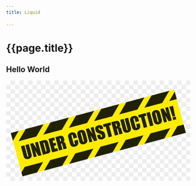 ```yaml
---
title: Liquid

---
```


<h1> {{page.title}} </h1>

## Hello World

![construction](docs/assets/under_construction.jpg "Construction")
